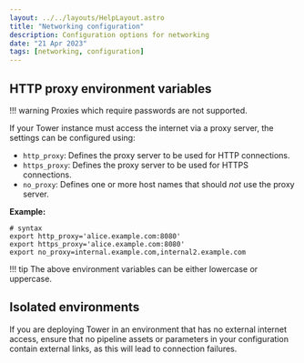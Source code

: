 ```yaml
---
layout: ../../layouts/HelpLayout.astro
title: "Networking configuration"
description: Configuration options for networking
date: "21 Apr 2023"
tags: [networking, configuration]
---
```


## HTTP proxy environment variables

!!! warning
    Proxies which require passwords are not supported. 

If your Tower instance must access the internet via a proxy server, the settings can be configured using: 

* `http_proxy`: Defines the proxy server to be used for HTTP connections.
* `https_proxy`: Defines the proxy server to be used for HTTPS connections.
* `no_proxy`: Defines one or more host names that should *not* use the proxy server.

**Example:**
```env
# syntax
export http_proxy='alice.example.com:8080'
export https_proxy='alice.example.com:8080'
export no_proxy=internal.example.com,internal2.example.com
```

!!! tip 
    The above environment variables can be either lowercase or uppercase.

## Isolated environments

If you are deploying Tower in an environment that has no external internet access, ensure that no pipeline assets or parameters in your configuration contain external links, as this will lead to connection failures. 